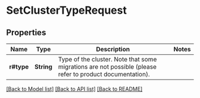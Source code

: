 # SetClusterTypeRequest

## Properties

Name | Type | Description | Notes
------------ | ------------- | ------------- | -------------
**r#type** | **String** | Type of the cluster. Note that some migrations are not possible (please refer to product documentation). | 

[[Back to Model list]](../README.md#documentation-for-models) [[Back to API list]](../README.md#documentation-for-api-endpoints) [[Back to README]](../README.md)


